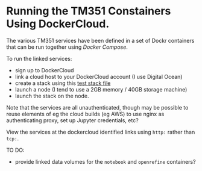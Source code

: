 # Running the TM351 Constainers Using DockerCloud.

The various TM351 services have been defined in a set of Dockr containers that can be run together using *Docker Compose*.

To run the linked services:

- sign up to DockerCloud
- link a cloud host to your DockerCloud account (I use Digital Ocean)
- create a stack using this [test stack file](https://raw.githubusercontent.com/psychemedia/ou-tm351/master/tm351_builder_unversioned/docs/stacks/tm351_test_stack.yaml)
- launch a node (I tend to use a 2GB memory / 40GB storage machine)
- launch the stack on the node.

Note that the services are all unauthenticated, though may be possible to reuse elements of eg the cloud builds (eg AWS) to use nginx as authenticating proxy, set up Jupyter credentials, etc?

View the services at the dockercloud identified links using `http:` rather than `tcp:`.

TO DO:

- provide linked data volumes for the `notebook` and `openrefine` containers?

